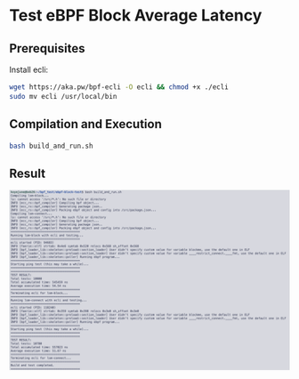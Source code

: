 # Test eBPF Block Average Latency

## Prerequisites

Install ecli:

```bash
wget https://aka.pw/bpf-ecli -O ecli && chmod +x ./ecli
sudo mv ecli /usr/local/bin
```

## Compilation and Execution

```bash
bash build_and_run.sh
```

## Result

![avg_latency_with_ebpf_block](./results/result.png)
